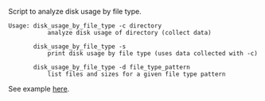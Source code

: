 Script to analyze disk usage by file type.

    Usage: disk_usage_by_file_type -c directory
               analyze disk usage of directory (collect data)
    
           disk_usage_by_file_type -s
               print disk usage by file type (uses data collected with -c)
    
           disk_usage_by_file_type -d file_type_pattern
               list files and sizes for a given file type pattern

See example [here][1].

  [1]: http://superuser.com/questions/820687/analyze-disk-usage-based-on-file-type/823723#823723